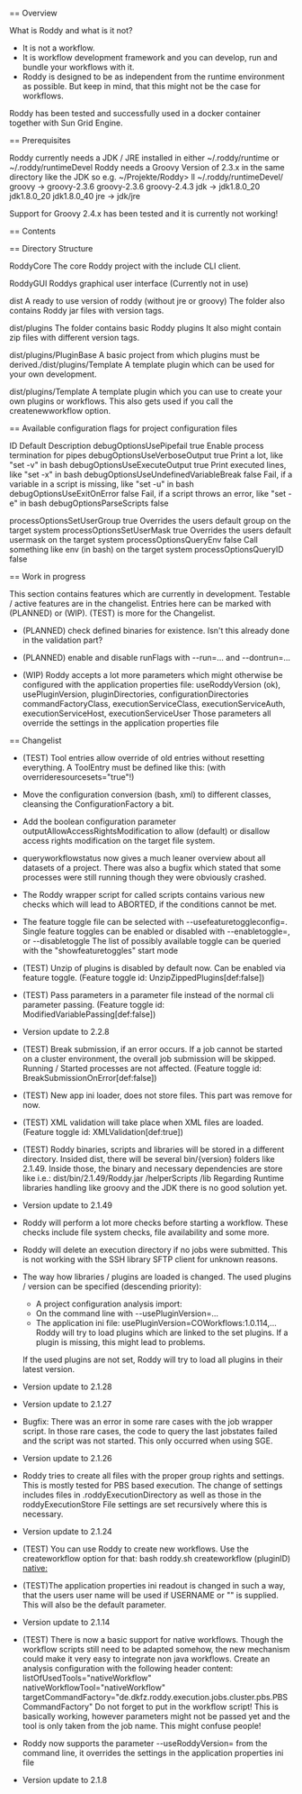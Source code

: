 == Overview

What is Roddy and what is it not?
- It is not a workflow.
- It is workflow development framework and you can develop, run and bundle your workflows with it.
- Roddy is designed to be as independent from the runtime environment as possible. But keep in mind, that
  this might not be the case for workflows.

Roddy has been tested and successfully used in a docker container together with Sun Grid Engine.

== Prerequisites

Roddy currently needs a JDK / JRE installed in either ~/.roddy/runtime or ~/.roddy/runtimeDevel
Roddy needs a Groovy Version of 2.3.x in the same directory like the JDK so e.g.
~/Projekte/Roddy> ll ~/.roddy/runtimeDevel/
 groovy -> groovy-2.3.6
 groovy-2.3.6
 groovy-2.4.3
 jdk -> jdk1.8.0_20
 jdk1.8.0_20
 jdk1.8.0_40
 jre -> jdk/jre

Support for Groovy 2.4.x has been tested and it is currently not working!

== Contents



== Directory Structure

RoddyCore   The core Roddy project with the include CLI client.

RoddyGUI    Roddys graphical user interface (Currently not in use)

dist 	    A ready to use version of roddy (without jre or groovy)
            The folder also contains Roddy jar files with version tags.

dist/plugins
            The folder contains basic Roddy plugins
            It also might contain zip files with different version tags.

dist/plugins/PluginBase
	        A basic project from which plugins must be derived./dist/plugins/Template
	        A template plugin which can be used for your own development.

dist/plugins/Template
	        A template plugin which you can use to create your own plugins or workflows.
	        This also gets used if you call the createnewworkflow option.

== Available configuration flags for project configuration files

ID                                      Default Description
debugOptionsUsePipefail                 true    Enable process termination for pipes
debugOptionsUseVerboseOutput            true    Print a lot, like "set -v" in bash
debugOptionsUseExecuteOutput            true    Print executed lines, like "set -x" in bash
debugOptionsUseUndefinedVariableBreak   false   Fail, if a variable in a script is missing, like "set -u" in bash
debugOptionsUseExitOnError              false   Fail, if a script throws an error, like "set -e" in bash
debugOptionsParseScripts                false

processOptionsSetUserGroup              true    Overrides the users default group on the target system
processOptionsSetUserMask               true    Overrides the users default usermask on the target system
processOptionsQueryEnv                  false   Call something like env (in bash) on the target system
processOptionsQueryID                   false

== Work in progress

This section contains features which are currently in development. Testable / active features
are in the changelist.
Entries here can be marked with (PLANNED) or (WIP). (TEST) is more for the Changelist.

- (PLANNED) check defined binaries for existence. Isn't this already done in the validation part?

- (PLANNED) enable and disable runFlags with --run=... and --dontrun=...

- (WIP) Roddy accepts a lot more parameters which might otherwise be configured with the
  application properties file:
    useRoddyVersion (ok), usePluginVersion,
    pluginDirectories, configurationDirectories
    commandFactoryClass,
    executionServiceClass, executionServiceAuth, executionServiceHost, executionServiceUser
  Those parameters all override the settings in the application properties file

== Changelist

- (TEST) Tool entries allow override of old entries without resetting everything.
  A ToolEntry must be defined like this: (with overrideresourcesets="true"!)
          <tool name='fastqc' value='checkFastQC.sh' basepath='qcPipeline' overrideresourcesets="true">
              <resourcesets>
                  <rset size="l" nodes="1" walltime="1000"/>
              </resourcesets>
          </tool>

- Move the configuration conversion (bash, xml) to different classes, cleansing the ConfigurationFactory a bit.

- Add the boolean configuration parameter outputAllowAccessRightsModification to allow (default) or disallow access rights modification
  on the target file system.

- queryworkflowstatus now gives a much leaner overview about all datasets of a project.
  There was also a bugfix which stated that some processes were still running though they were obviously crashed.

- The Roddy wrapper script for called scripts contains various new checks which will lead to ABORTED, if the conditions cannot be met.

- The feature toggle file can be selected with --usefeaturetoggleconfig=<file>.
  Single feature toggles can be enabled or disabled with --enabletoggle=<toggle>,<toggle> or --disabletoggle
  The list of possibly available toggle can be queried with the "showfeaturetoggles" start mode

- (TEST) Unzip of plugins is disabled by default now. Can be enabled via feature toggle. (Feature toggle id: UnzipZippedPlugins[def:false])

- (TEST) Pass parameters in a parameter file instead of the normal cli parameter passing. (Feature toggle id: ModifiedVariablePassing[def:false])

* Version update to 2.2.8

- (TEST) Break submission, if an error occurs. If a job cannot be started on a cluster environment, the overall
  job submission will be skipped. Running / Started processes are not affected. (Feature toggle id: BreakSubmissionOnError[def:false])

- (TEST) New app ini loader, does not store files. This part was remove for now.

- (TEST) XML validation will take place when XML files are loaded. (Feature toggle id: XMLValidation[def:true])

- (TEST) Roddy binaries, scripts and libraries will be stored in a different directory.
  Insided dist, there will be several bin/{version} folders like 2.1.49. Inside those, the binary and necessary
  dependencies are store like i.e.:
        dist/bin/2.1.49/Roddy.jar
                       /helperScripts
                       /lib
  Regarding Runtime libraries handling like groovy and the JDK there is no good solution yet.

* Version update to 2.1.49

- Roddy will perform a lot more checks before starting a workflow. These checks include file system
  checks, file availability and some more. 

- Roddy will delete an execution directory if no jobs were submitted. This is not working
  with the SSH library SFTP client for unknown reasons.

- The way how libraries / plugins are loaded is changed. The used plugins / version can
  be specified (descending priority):
  - A project configuration analysis import:
    <analysis id='snvCalling' configuration='snvCallingAnalysis' useplugin="COWorkflows:1.0.114,..."/>
  - On the command line with --usePluginVersion=...
  - The application ini file: usePluginVersion=COWorkflows:1.0.114,...
  Roddy will try to load plugins which are linked to the set plugins. If a plugin is missing, this
  might lead to problems.

  If the used plugins are not set, Roddy will try to load all plugins in
  their latest version.

* Version update to 2.1.28

* Version update to 2.1.27

- Bugfix: There was an error in some rare cases with the job wrapper script. In those rare
  cases, the code to query the last jobstates failed and the script was not started. This only
  occurred when using SGE. 

* Version update to 2.1.26

- Roddy tries to create all files with the proper group rights and settings. This
  is mostly tested for PBS based execution. The change of settings includes files in
  .roddyExecutionDirectory as well as those in the roddyExecutionStore
  File settings are set recursively where this is necessary.

* Version update to 2.1.24

- (TEST) You can use Roddy to create new workflows. Use the createworkflow option for that:
  bash roddy.sh createworkflow (pluginID) [native:](workflowID)

- (TEST)The application properties ini readout is changed in such a way, that the users user
  name will be used if USERNAME or "" is supplied. This will also be the default parameter.

* Version update to 2.1.14

- (TEST) There is now a basic support for native workflows. Though the workflow scripts still
  need to be adapted somehow, the new mechanism could make it very easy to integrate
  non java workflows.
  Create an analysis configuration with the following header content:
    listOfUsedTools="nativeWorkflow"
    nativeWorkflowTool="nativeWorkflow"
    targetCommandFactory="de.dkfz.roddy.execution.jobs.cluster.pbs.PBSCommandFactory"
  Do not forget to put in the workflow script!
  This is basically working, however parameters might not be passed yet and the tool is only taken
  from the job name. This might confuse people!

- Roddy now supports the parameter --useRoddyVersion= from the command line, it overrides
  the settings in the application properties ini file

* Version update to 2.1.8
